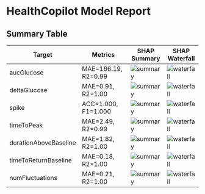 # HealthCopilot Model Report

## Summary Table

| Target | Metrics | SHAP Summary | SHAP Waterfall |
|--------|---------|--------------|----------------|
| aucGlucose | MAE=166.19, R2=0.99 | ![summary](shap_summary_aucGlucose.png) | ![waterfall](shap_waterfall_aucGlucose_0.png) |
| deltaGlucose | MAE=0.91, R2=1.00 | ![summary](shap_summary_deltaGlucose.png) | ![waterfall](shap_waterfall_deltaGlucose_0.png) |
| spike | ACC=1.000, F1=1.000 | ![summary](shap_summary_spike.png) | ![waterfall](shap_waterfall_spike_0.png) |
| timeToPeak | MAE=2.49, R2=0.99 | ![summary](shap_summary_timeToPeak.png) | ![waterfall](shap_waterfall_timeToPeak_0.png) |
| durationAboveBaseline | MAE=1.82, R2=1.00 | ![summary](shap_summary_durationAboveBaseline.png) | ![waterfall](shap_waterfall_durationAboveBaseline_0.png) |
| timeToReturnBaseline | MAE=0.18, R2=1.00 | ![summary](shap_summary_timeToReturnBaseline.png) | ![waterfall](shap_waterfall_timeToReturnBaseline_0.png) |
| numFluctuations | MAE=0.21, R2=1.00 | ![summary](shap_summary_numFluctuations.png) | ![waterfall](shap_waterfall_numFluctuations_0.png) |
